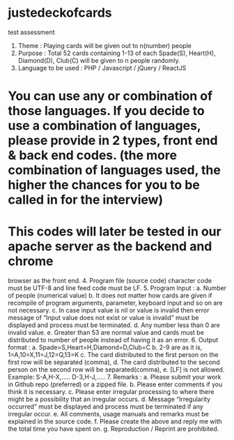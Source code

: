 # justedeckofcards
 test assessment
1. Theme : Playing cards will be given out to n(number) people
2. Purpose : Total 52 cards containing 1-13 of each Spade(S), Heart(H), Diamond(D), Club(C) will
be given to n people randomly.
3. Language to be used : PHP / Javascript / jQuery / ReactJS
# You can use any or combination of those languages. If you decide to use a combination of languages, please provide in 2 types, front end & back end codes. (the more combination of languages used, the higher the chances for you to be called in for the interview)
# This codes will later be tested in our apache server as the backend and chrome
browser as the front end.
4. Program file (source code) character code must be UTF-8 and line feed code must be LF.
5. Program Input :
a. Number of people (numerical value)
b. It does not matter how cards are given if recompile of program arguments, parameter,
keyboard input and so on are not necessary.
c. In case input value is nil or value is invalid then error message of “Input value does not
exist or value is invalid” must be displayed and process must be terminated.
d. Any number less than 0 are invalid value.
e. Greater than 53 are normal value and cards must be distributed to number of people
instead of having it as an error.
6. Output format :
a. Spade=S,Heart=H,Diamond=D,Club=C
b. 2-9 are as it is, 1=A,10=X,11=J,12=Q,13=K
c. The card distributed to the first person on the first row will be separated (comma),
d. The card distributed to the second person on the second row will be separated(comma),
e. [LF] is not allowed. Example:
S-A,H-X,..... D-3,H-J,.....
7. Remarks :
a. Please submit your work in Github repo (preferred) or a zipped file.
b. Please enter comments if you think it is necessary.
c. Please enter irregular processing to where there might be a possibility that an irregular
occurs.
d. Message “Irregularity occurred” must be displayed and process must be terminated if any
irregular occur.
e. All comments, usage manuals and remarks must be explained in the source code.
f. Please create the above and reply me with the total time you have spent on.
g. Reproduction / Reprint are prohibited.
